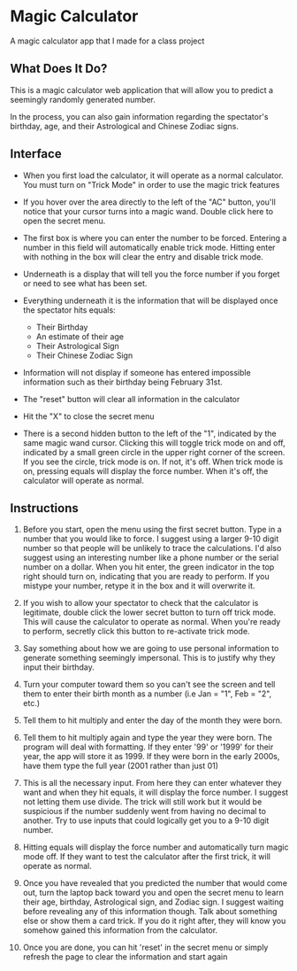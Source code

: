 # Magic Calculator

A magic calculator app that I made for a class project

## What Does It Do?
 
This is a magic calculator web application that will allow you to 
predict a seemingly randomly generated number.

In the process, you can also gain information regarding the spectator's 
birthday, age, and their Astrological and Chinese Zodiac signs.

## Interface

- When you first load the calculator, it will operate as a normal calculator.
You must turn on "Trick Mode" in order to use the magic trick features

- If you hover over the area directly to the left of the "AC" button, 
you'll notice that your cursor turns into a magic wand. Double click 
here to open the secret menu.

- The first box is where you can enter the number to be forced. Entering a 
number in this field will automatically enable trick mode. Hitting enter with nothing
in the box will clear the entry and disable trick mode.

- Underneath is a display that will tell you the force number if you forget or need
to see what has been set.

- Everything underneath it is the information that will be displayed
once the spectator hits equals:
  - Their Birthday
  - An estimate of their age
  - Their Astrological Sign
  - Their Chinese Zodiac Sign
  
- Information will not display if someone has entered impossible information
such as their birthday being February 31st.

- The "reset" button will clear all information in the calculator

- Hit the "X" to close the secret menu

- There is a second hidden button to the left of the "1", indicated by the same
magic wand cursor. Clicking this will toggle trick mode on and off, indicated by 
a small green circle in the upper right corner of the screen. If you see the circle, 
trick mode is on. If not, it's off. When trick mode is on, pressing equals will display 
the force number. When it's off, the calculator will operate as normal.

## Instructions

1. Before you start, open the menu using the first secret button. Type in a
number that you would like to force. I suggest using a larger 9-10 digit number
so that people will be unlikely to trace the calculations. I'd also suggest
using an interesting number like a phone number or the serial number on a dollar.
When you hit enter, the green indicator in the top right should turn on, indicating
that you are ready to perform. If you mistype your number, retype it in the box
and it will overwrite it. 

2. If you wish to allow your spectator to check that the calculator is legitimate,
double click the lower secret button to turn off trick mode. This will cause the
calculator to operate as normal. When you're ready to perform, secretly click this
button to re-activate trick mode.

3. Say something about how we are going to use personal information to generate something
seemingly impersonal. This is to justify why they input their birthday.

4. Turn your computer toward them so you can't see the screen and tell them to enter their
birth month as a number (i.e Jan = "1", Feb = "2", etc.)

5. Tell them to hit multiply and enter the day of the month they were born.

6. Tell them to hit multiply again and type the year they were born.
The program will deal with formatting. If they enter '99' or '1999' for their year,
the app will store it as 1999. If they were born in the early 2000s, have them type the
full year (2001 rather than just 01)

7. This is all the necessary input. From here they can enter whatever they want and when they 
hit equals, it will display the force number. I suggest not letting them use divide. The trick 
will still work but it would be suspicious if the number suddenly went from having no decimal to
another. Try to use inputs that could logically get you to a 9-10 digit number.

8. Hitting equals will display the force number and automatically turn magic mode off.
If they want to test the calculator after the first trick, it will operate as normal.

9. Once you have revealed that you predicted the number that would come out, turn the 
laptop back toward you and open the secret menu to learn their age, birthday, Astrological sign, 
and Zodiac sign. I suggest waiting before revealing any of this information though. Talk about
something else or show them a card trick. If you do it right after, they will know you somehow
gained this information from the calculator.

10. Once you are done, you can hit 'reset' in the secret menu or simply refresh
the page to clear the information and start again

